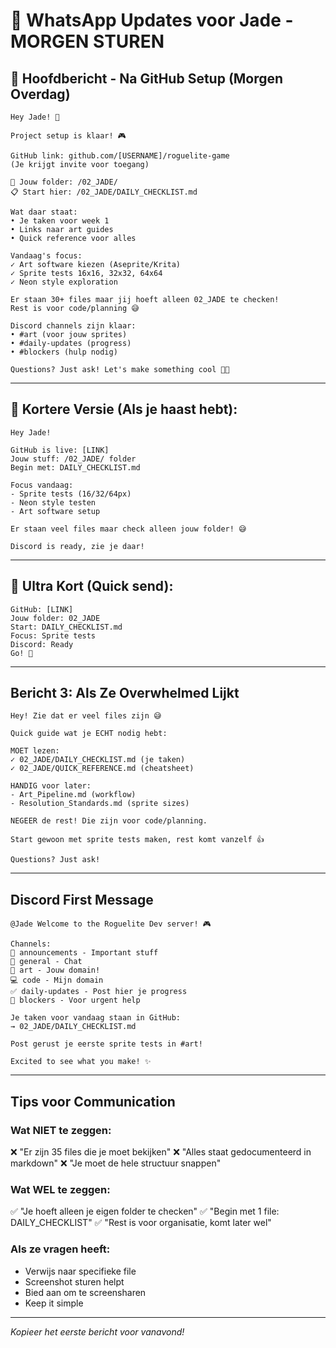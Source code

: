 # 📱 WhatsApp Updates voor Jade - MORGEN STUREN

## 🎯 Hoofdbericht - Na GitHub Setup (Morgen Overdag)

```
Hey Jade! 👋

Project setup is klaar! 🎮

GitHub link: github.com/[USERNAME]/roguelite-game
(Je krijgt invite voor toegang)

📁 Jouw folder: /02_JADE/
📋 Start hier: /02_JADE/DAILY_CHECKLIST.md

Wat daar staat:
• Je taken voor week 1
• Links naar art guides  
• Quick reference voor alles

Vandaag's focus:
✓ Art software kiezen (Aseprite/Krita)
✓ Sprite tests 16x16, 32x32, 64x64
✓ Neon style exploration

Er staan 30+ files maar jij hoeft alleen 02_JADE te checken!
Rest is voor code/planning 😅

Discord channels zijn klaar:
• #art (voor jouw sprites)
• #daily-updates (progress)
• #blockers (hulp nodig)

Questions? Just ask! Let's make something cool 🚀✨
```

---

## 📨 Kortere Versie (Als je haast hebt):

```
Hey Jade! 

GitHub is live: [LINK]
Jouw stuff: /02_JADE/ folder
Begin met: DAILY_CHECKLIST.md

Focus vandaag:
- Sprite tests (16/32/64px)
- Neon style testen
- Art software setup

Er staan veel files maar check alleen jouw folder! 😅

Discord is ready, zie je daar!
```

---

## 📨 Ultra Kort (Quick send):

```
GitHub: [LINK]
Jouw folder: 02_JADE
Start: DAILY_CHECKLIST.md
Focus: Sprite tests
Discord: Ready
Go! 🚀
```

---

## Bericht 3: Als Ze Overwhelmed Lijkt

```
Hey! Zie dat er veel files zijn 😅

Quick guide wat je ECHT nodig hebt:

MOET lezen:
✓ 02_JADE/DAILY_CHECKLIST.md (je taken)
✓ 02_JADE/QUICK_REFERENCE.md (cheatsheet)

HANDIG voor later:
- Art_Pipeline.md (workflow)
- Resolution_Standards.md (sprite sizes)

NEGEER de rest! Die zijn voor code/planning.

Start gewoon met sprite tests maken, rest komt vanzelf 👍

Questions? Just ask!
```

---

## Discord First Message

```
@Jade Welcome to the Roguelite Dev server! 🎮

Channels:
📢 announcements - Important stuff
💬 general - Chat
🎨 art - Jouw domain!
💻 code - Mijn domain
✅ daily-updates - Post hier je progress
🚨 blockers - Voor urgent help

Je taken voor vandaag staan in GitHub:
→ 02_JADE/DAILY_CHECKLIST.md

Post gerust je eerste sprite tests in #art! 

Excited to see what you make! ✨
```

---

## Tips voor Communication

### Wat NIET te zeggen:
❌ "Er zijn 35 files die je moet bekijken"
❌ "Alles staat gedocumenteerd in markdown"
❌ "Je moet de hele structuur snappen"

### Wat WEL te zeggen:
✅ "Je hoeft alleen je eigen folder te checken"
✅ "Begin met 1 file: DAILY_CHECKLIST"
✅ "Rest is voor organisatie, komt later wel"

### Als ze vragen heeft:
- Verwijs naar specifieke file
- Screenshot sturen helpt
- Bied aan om te screensharen
- Keep it simple

---

*Kopieer het eerste bericht voor vanavond!*